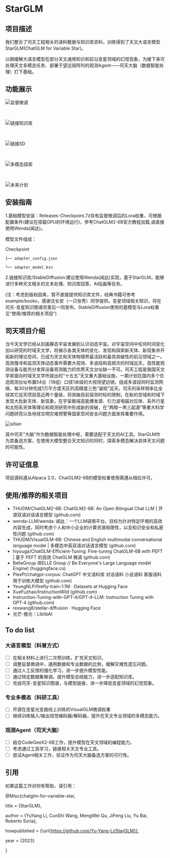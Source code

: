 # StarGLM

## 项目描述

我们整合了司天工程相关的语料数据与知识库资料，训练得到了天文大语言模型StarGLM(ChatGLM for Variable Star)。

以期缓解大语言模型在部分天文通用知识和前沿变星领域的幻觉现象，为接下来可处理天文多模态任务、部署于望远镜阵列的观测Agent——司天大脑（数据智能处理）打下基础。

## 功能展示

![监督微调](example/example1.png)

<br>

![链接知识库](example/example2.png)

<br>

![链接SD](example/example3.png)

<br>

![多模态探索](example/example4.png)

<br>

![未来计划](example/example5.png)
## 安装指南
 
1.基础模型安装：Releases-Checkpoint.7z存有监督微调后的Lora权重，可根据配置条件(建议在搭载GPU的环境运行)，参考ChatGLM2-6B官方教程加载,或直接使用Wenda(闻达)。

  模型文件组成：

  Checkpoint 

    ├── adapter_config.json
    
    └── adapter_model.bin

2.链接知识库/StableDiffusion:建议使用Wenda(闻达)实现，基于StarGLM，能够进行多种天文相关的文本处理、知识库回答、AI绘画等任务。

(注：考虑到版权因素，暂不直接提供知识库文件，经典书籍可参考example/books，感谢沈长安（一只张秀）同学提供。变星领域相关知识，将在司天-变星知识图谱完善后一同发布。StableDiffusion使用的基模型与Lora权重见“使用/推荐的相关项目”)
## 司天项目介绍

当今天文学已经从刻画静态宇宙发展到认识动态宇宙。对宇宙空间中任何时间变化加以研究的时域天文学，将揭示各类天体的变化、发现和探索新天体、新现象并开拓新的理论空间，已成为天文和天体物理界最活跃和最具突破性的前沿领域之一。高效搜寻和监测天体动态事件需要大视场、多波段和高频次的时域巡天，高性能观测设备与能充分发挥设备观测能力的优质天文台址缺一不可。司天工程是我国天文学家面向时域天文学所提出的“十五五”天文重大基础设施，一期计划在国内多个优选观测台址布置54台（18组）口径1米级的大视场望远镜，组成多波段同时监测网络，每30分钟完成1万平方度天区的高精度三色“凝视”巡天。司天的采样频率比全球其它巡天项目高近两个量级，将突破目前探测时标的限制，在新的空域和时域下发现大批新天体、新现象，在宇宙极端高能爆发源、引力波电磁对应体、系外行星和太阳系天体等理论和观测研究中形成新的突破，在“两暗一黑三起源”等重大科学问题研究以及地球文明灾难预警等国家空间安全问题方面发挥重要作用。

![sitian](example/Sitian.png)

其中司天"大脑"作为数据智能处理中枢，需要适配于天文的AI工具。StarGLM作为其备选方案，在使用大模型整合天文知识的同时，探索多模态解决具体天文问题的可能性。
## 许可证信息

项目源码遵从Alpaca 2.0，ChatGLM2-6B的模型权重使用需遵从相应许可。

## 使用/推荐的相关项目

- THUDM/ChatGLM2-6B: ChatGLM2-6B: An Open Bilingual Chat LLM | 开源双语对话语言模型 (github.com) 
- wenda-LLM/wenda: 闻达：一个LLM调用平台。目标为针对特定环境的高效内容生成，同时考虑个人和中小企业的计算资源局限性，以及知识安全和私密性问题 (github.com) 
- THUDM/VisualGLM-6B: Chinese and English multimodal conversational language model | 多模态中英双语对话语言模型 (github.com) 
- hiyouga/ChatGLM-Efficient-Tuning: Fine-tuning ChatGLM-6B with PEFT | 基于 PEFT 的高效 ChatGLM 微调 (github.com) 
- BelleGroup (BELLE Group // Be Everyone's Large Language model Engine) (huggingface.co)
- PlexPt/chatgpt-corpus: ChatGPT 中文语料库 对话语料 小说语料 客服语料 用于训练大模型 (github.com)
- YeungNLP/firefly-train-1.1M · Datasets at Hugging Face
- XueFuzhao/InstructionWild (github.com)
- Instruction-Tuning-with-GPT-4/GPT-4-LLM: Instruction Tuning with GPT-4 (github.com)
- rexwang8/stellar-diffusion · Hugging Face
- 光芒-极光｜LiblibAI
## To do list

### 大语言模型（科普方式）

- [ ]  在相关材料上进行二次预训练，扩充天文知识。
- [ ]  调整监督微调中，通用数据和专业数据的比例，缓解灾难性遗忘问题。
- [ ]  通过人工反馈的强化学习，进一步提升模型性能。
- [ ]  通过特定数据集微调，提升模型总结能力，进一步适配知识库。
- [ ]  完成司天-变星知识图谱，与模型链接，进一步降低变星领域的幻觉现象。

### 专业多模态（科研工具）

- [ ]  开源在变星光变曲线上训练的VisualGLM微调权重
- [ ]  继续训练输入/输出视觉编码器/解码器，提升在天文专业领域的多模态能力。

### 观测Agent（司天大脑）

- [ ]  结合CodeGeeX2-6B工作，提升模型在天文领域的编程能力。
- [ ]  考虑通过工具学习，链接相关天文专业工具。
- [ ]  尝试Agent相关工作，验证作为司天大脑备选方案的可行性。

## 引用
如果这篇工作对你有帮助，请引用：

@Misc{chatglm-for-variable-star,

  title = {StarGLM},
  
  author = {YuYang Li, CunShi Wang, MengWei Qu, JiFeng Liu, Yu Bai, Roberto Soria},
  
  howpublished = {\url{https://github.com/Yu-Yang-Li/StarGLM}},
  
  year = {2023}
  
}

